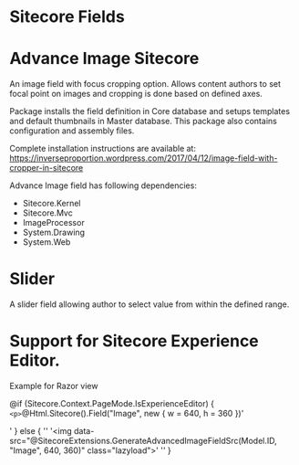 # Sitecore Fields

# Advance Image Sitecore
An image field with focus cropping option. Allows content authors to set focal point on images and cropping is done based on defined axes.

Package installs the field definition in Core database and setups templates and default thumbnails in Master database. This package also contains configuration and assembly files.

Complete installation instructions are available at:
https://inverseproportion.wordpress.com/2017/04/12/image-field-with-cropper-in-sitecore

Advance Image field has following dependencies:
- Sitecore.Kernel
- Sitecore.Mvc
- ImageProcessor
- System.Drawing
- System.Web

# Slider
A slider field allowing author to select value from within the defined range.

# Support for Sitecore Experience Editor.
Example for Razor view

@if (Sitecore.Context.PageMode.IsExperienceEditor)
{
`<p>`@Html.Sitecore().Field("Image", new { w = 640, h = 360 })'</p>'
} else
{
'<picture class="picture-component responsive lazy whatever">'
'<img data-src="@SitecoreExtensions.GenerateAdvancedImageFieldSrc(Model.ID, "Image", 640, 360)" class="lazyload">'
'</picture>'
}

